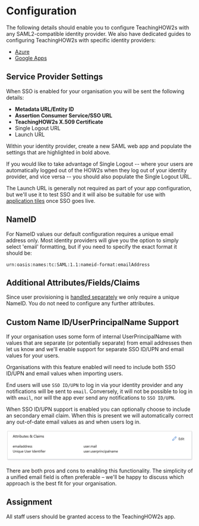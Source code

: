 # Configuration

The following details should enable you to configure TeachingHOW2s with any SAML2-compatible identity provider. We also have dedicated guides to configuring TeachingHOW2s with specific identity providers:

- [Azure](../providers/azure)
- [Google Apps](../providers/google)

## Service Provider Settings

When SSO is enabled for your organisation you will be sent the following details:

- **Metadata URL/Entity ID**
- **Assertion Consumer Service/SSO URL**
- **TeachingHOW2s X.509 Certificate**
- Single Logout URL
- Launch URL

Within your identity provider, create a new SAML web app and populate the settings that are highlighted in bold above.

If you would like to take advantage of Single Logout -- where your users are automatically logged out of the HOW2s when they log out of your identity provider, and vice versa -- you should also populate the Single Logout URL.

The Launch URL is generally not required as part of your app configuration, but we'll use it to test SSO and it will also be suitable for use with [application tiles](../application-tiles) once SSO goes live.

## NameID

For NameID values our default configuration requires a unique email address only. Most identity providers will give you the option to simply select 'email' formatting, but if you need to specify the exact format it should be:

    urn:oasis:names:tc:SAML:1.1:nameid-format:emailAddress

## Additional Attributes/Fields/Claims

Since user provisioning is [handled separately](../provisioning) we only require a unique NameID. You do not need to configure any further attributes.

## Custom Name ID/UserPrincipalName Support

If your organisation uses some form of internal UserPrincipalName with values that are separate (or potentially separate) from email addresses then let us know and we'll enable support for separate SSO ID/UPN and email values for your users. 

Organisations with this feature enabled will need to include both SSO ID/UPN and email values when importing users.

End users will use `SSO ID/UPN` to log in via your identity provider and any notifications will be sent to `email`. Conversely, it will not be possible to log in with `email`, nor will the app ever send any notifications to `SSO ID/UPN`.

When SSO ID/UPN support is enabled you can optionally choose to include an secondary email claim. When this is present we will automatically correct any out-of-date email values as and when users log in.

![Azure configuration screenshot](../images/azure-upn-config.png)

There are both pros and cons to enabling this functionality. The simplicity of a unified email field is often preferable – we'll be happy to discuss which approach is the best fit for your organisation.

## Assignment

All staff users should be granted access to the TeachingHOW2s app.
